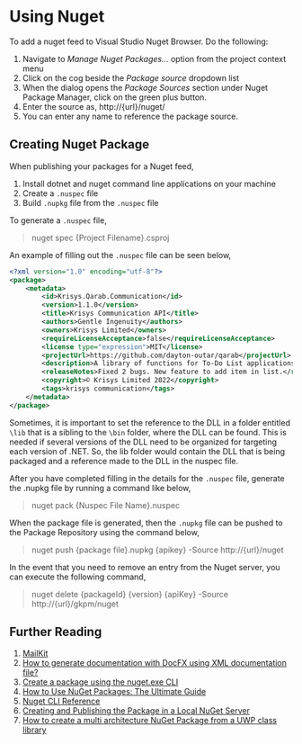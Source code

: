 # Using Nuget

To add a nuget feed to Visual Studio Nuget Browser. Do the following:

1. Navigate to _Manage Nuget Packages..._ option from the project context menu
2. Click on the cog beside the _Package source_ dropdown list
3. When the dialog opens the _Package Sources_ section under Nuget Package Manager, click on the green plus button.
4. Enter the source as, http://{url}/nuget/
5. You can enter any name to reference the package source.

## Creating Nuget Package

When publishing your packages for a Nuget feed,

1. Install dotnet and nuget command line applications on your machine
2. Create a `.nuspec` file
3. Build `.nupkg` file from the `.nuspec` file

To generate a `.nuspec` file,

> nuget spec {Project Filename}.csproj

An example of filling out the `.nuspec` file can be seen below,

```xml
<?xml version="1.0" encoding="utf-8"?>
<package>
    <metadata>
        <id>Krisys.Qarab.Communication</id>
        <version>1.1.0</version>
        <title>Krisys Communication API</title>
        <authors>Gentle Ingenuity</authors>
        <owners>Krisys Limited</owners>
        <requireLicenseAcceptance>false</requireLicenseAcceptance>
        <license type="expression">MIT</license>
        <projectUrl>https://github.com/dayton-outar/qarab</projectUrl>
        <description>A library of functions for To-Do List applications</description>
        <releaseNotes>Fixed 2 bugs. New feature to add item in list.</releaseNotes>
        <copyright>© Krisys Limited 2022</copyright>
        <tags>krisys communication</tags>
    </metadata>
</package>
```
Sometimes, it is important to set the reference to the DLL in a folder entitled `\lib` that is a sibling to the `\bin` folder, where the DLL can be found. This is needed if several versions of the DLL need to be organized for targeting each version of .NET. So, the lib folder would contain the DLL that is being packaged and a reference made to the DLL in the nuspec file.

After you have completed filling in the details for the `.nuspec` file, generate the .nupkg file by running a command like below,

> nuget pack {Nuspec File Name}.nuspec

When the package file is generated, then the `.nupkg` file can be pushed to the Package Repository using the command below,

> nuget push {package file}.nupkg {apikey} -Source http://{url}/nuget

In the event that you need to remove an entry from the Nuget server, you can execute the following command,

> nuget delete {packageId} {version} {apiKey} -Source http://{url}/gkpm/nuget

## Further Reading

1. [MailKit](https://github.com/jstedfast/MailKit)
2. [How to generate documentation with DocFX using XML documentation file?](https://stackoverflow.com/questions/53965517/how-to-generate-documentation-with-docfx-using-xml-documentation-file)
3. [Create a package using the nuget.exe CLI](https://docs.microsoft.com/en-us/nuget/create-packages/creating-a-package)
4. [How to Use NuGet Packages: The Ultimate Guide](https://www.syncfusion.com/blogs/post/how-to-use-nuget-packages.aspx)
5. [Nuget CLI Reference](https://docs.microsoft.com/en-us/nuget/reference/nuget-exe-cli-reference)
6. [Creating and Publishing the Package in a Local NuGet Server](https://www.syncfusion.com/succinctly-free-ebooks/nuget-in-house-succinctly/creating-and-publishing-the-package-in-a-local-nuget-server)
7. [How to create a multi architecture NuGet Package from a UWP class library](https://msicc.net/how-to-create-a-multi-architecture-nuget-package-from-a-uwp-class-library/)